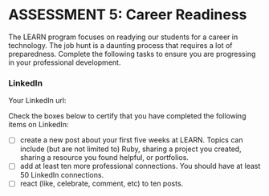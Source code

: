 # ASSESSMENT 5: Career Readiness

The LEARN program focuses on readying our students for a career in technology. The job hunt is a daunting process that requires a lot of preparedness. Complete the following tasks to ensure you are progressing in your professional development.

### LinkedIn

Your LinkedIn url: 

Check the boxes below to certify that you have completed the following items on LinkedIn:

- [ ] create a new post about your first five weeks at LEARN. Topics can include (but are not limited to) Ruby, sharing a project you created, sharing a resource you found helpful, or portfolios.
- [ ] add at least ten more professional connections. You should have at least 50 LinkedIn connections.
- [ ] react (like, celebrate, comment, etc) to ten posts.
